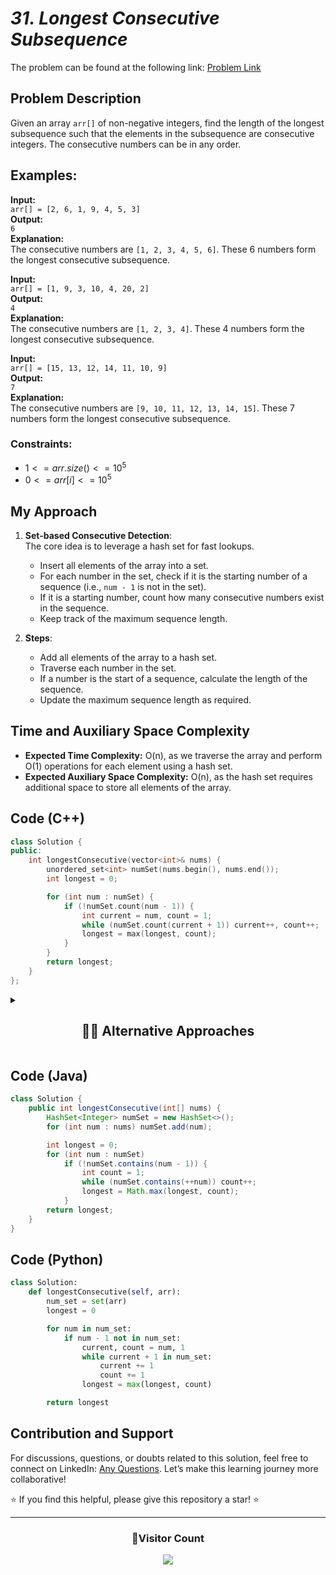 # _31. Longest Consecutive Subsequence_

The problem can be found at the following link: [Problem Link](https://www.geeksforgeeks.org/problems/longest-consecutive-subsequence2449/1)

## Problem Description

Given an array `arr[]` of non-negative integers, find the length of the longest subsequence such that the elements in the subsequence are consecutive integers. The consecutive numbers can be in any order.

## Examples:

**Input:**  
`arr[] = [2, 6, 1, 9, 4, 5, 3]`  
**Output:**  
`6`  
**Explanation:**  
The consecutive numbers are `[1, 2, 3, 4, 5, 6]`. These 6 numbers form the longest consecutive subsequence.

**Input:**  
`arr[] = [1, 9, 3, 10, 4, 20, 2]`  
**Output:**  
`4`  
**Explanation:**  
The consecutive numbers are `[1, 2, 3, 4]`. These 4 numbers form the longest consecutive subsequence.

**Input:**  
`arr[] = [15, 13, 12, 14, 11, 10, 9]`  
**Output:**  
`7`  
**Explanation:**  
The consecutive numbers are `[9, 10, 11, 12, 13, 14, 15]`. These 7 numbers form the longest consecutive subsequence.

### Constraints:

- $`1 <= arr.size() <= 10^5`$
- $`0 <= arr[i] <= 10^5`$

## My Approach

1. **Set-based Consecutive Detection**:  
   The core idea is to leverage a hash set for fast lookups.

   - Insert all elements of the array into a set.
   - For each number in the set, check if it is the starting number of a sequence (i.e., `num - 1` is not in the set).
   - If it is a starting number, count how many consecutive numbers exist in the sequence.
   - Keep track of the maximum sequence length.

2. **Steps**:
   - Add all elements of the array to a hash set.
   - Traverse each number in the set.
   - If a number is the start of a sequence, calculate the length of the sequence.
   - Update the maximum sequence length as required.

## Time and Auxiliary Space Complexity

- **Expected Time Complexity:** O(n), as we traverse the array and perform O(1) operations for each element using a hash set.
- **Expected Auxiliary Space Complexity:** O(n), as the hash set requires additional space to store all elements of the array.

## Code (C++)

```cpp
class Solution {
public:
    int longestConsecutive(vector<int>& nums) {
        unordered_set<int> numSet(nums.begin(), nums.end());
        int longest = 0;

        for (int num : numSet) {
            if (!numSet.count(num - 1)) {
                int current = num, count = 1;
                while (numSet.count(current + 1)) current++, count++;
                longest = max(longest, count);
            }
        }
        return longest;
    }
};
```

<details>
  <summary><h2 align='center'>👨‍💻 Alternative Approaches</h2></summary>

### Alternative Using Sorting

1. Sort the array and traverse to find consecutive elements.
2. Time Complexity: O(n log n) due to sorting.
3. Auxiliary Space Complexity: O(1) if sorting in place.

Code:

```cpp
class Solution {
public:
    int longestConsecutive(vector<int>& nums) {
        if (nums.empty()) return 0;
        sort(nums.begin(), nums.end());
        int longest = 1;
        int count = 1;
        for (int i = 1; i < nums.size(); i++) {
            if (nums[i] == nums[i - 1]) continue;
            if (nums[i] == nums[i - 1] + 1) {
                count++;
            } else {
                longest = max(longest, count);
                count = 1;
            }
        }
        return max(longest, count);
    }
};
```

</details>

## Code (Java)

```java
class Solution {
    public int longestConsecutive(int[] nums) {
        HashSet<Integer> numSet = new HashSet<>();
        for (int num : nums) numSet.add(num);

        int longest = 0;
        for (int num : numSet)
            if (!numSet.contains(num - 1)) {
                int count = 1;
                while (numSet.contains(++num)) count++;
                longest = Math.max(longest, count);
            }
        return longest;
    }
}
```

## Code (Python)

```python
class Solution:
    def longestConsecutive(self, arr):
        num_set = set(arr)
        longest = 0

        for num in num_set:
            if num - 1 not in num_set:
                current, count = num, 1
                while current + 1 in num_set:
                    current += 1
                    count += 1
                longest = max(longest, count)

        return longest
```

## Contribution and Support

For discussions, questions, or doubts related to this solution, feel free to connect on LinkedIn: [Any Questions](https://www.linkedin.com/in/patel-hetkumar-sandipbhai-8b110525a/). Let’s make this learning journey more collaborative!

⭐ If you find this helpful, please give this repository a star! ⭐

---

<div align="center">
  <h3><b>📍Visitor Count</b></h3>
</div>

<p align="center">
  <img src="https://visitor-badge.laobi.icu/badge?page_id=Hunterdii.GeeksforGeeks-POTD" />
</p>
